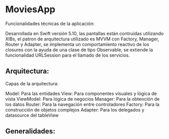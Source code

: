 # MoviesApp

Funcionalidades técnicas de la aplicación:

Desarrollada en Swift versión 5.10, las pantallas están contruidas utilizando XIBs, el patron de arquitectura utilizado es MVVM con Factory, Manager, Router y Adapter, se implementa un comportamiento reactivo de los closures con la ayuda de una clase de tipo Observable, se extiende la funcionalidad URLSession para el llamado de los servicios.

## Arquitectura:

Capas de la arquitectura:

Model: Para las entidades
View: Para componentes visuales y lógica de vista
ViewModel: Para lógica de negocios
Manager: Para la obtención de los datos
Router: Para la navegación entre controladores
Factory: Para la construcción de objetos complejos
Adapter: Para los delegados y datasource del tableView

## Generalidades:

